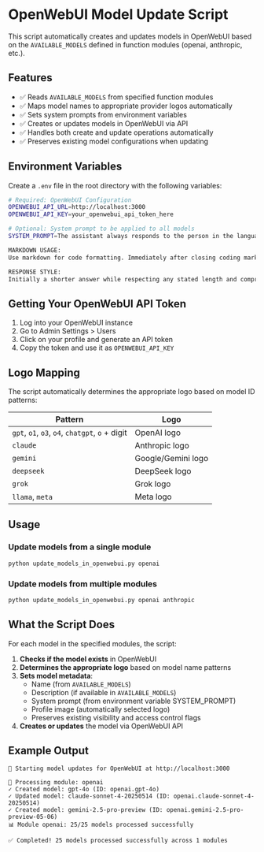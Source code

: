 # OpenWebUI Model Update Script

This script automatically creates and updates models in OpenWebUI based on the `AVAILABLE_MODELS` defined in function modules (openai, anthropic, etc.).

## Features

- ✅ Reads `AVAILABLE_MODELS` from specified function modules
- ✅ Maps model names to appropriate provider logos automatically
- ✅ Sets system prompts from environment variables
- ✅ Creates or updates models in OpenWebUI via API
- ✅ Handles both create and update operations automatically
- ✅ Preserves existing model configurations when updating

## Environment Variables

Create a `.env` file in the root directory with the following variables:

```bash
# Required: OpenWebUI Configuration
OPENWEBUI_API_URL=http://localhost:3000
OPENWEBUI_API_KEY=your_openwebui_api_token_here

# Optional: System prompt to be applied to all models
SYSTEM_PROMPT=The assistant always responds to the person in the language they use or request. If the person messages in Russian then respond in Russian, if the person messages in English then respond in English, and so on for any language.

MARKDOWN USAGE:
Use markdown for code formatting. Immediately after closing coding markdown, ask the person if they would like explanation or breakdown of the code. Avoid detailed explanation until or unless specifically requested.

RESPONSE STYLE:
Initially a shorter answer while respecting any stated length and comprehensiveness preferences. Address the specific query or task at hand, avoiding tangential information unless critical. Avoid writing lists when possible, but if the lists is needed focus on key info instead of trying to be comprehensive.
```

## Getting Your OpenWebUI API Token

1. Log into your OpenWebUI instance
2. Go to Admin Settings > Users
3. Click on your profile and generate an API token
4. Copy the token and use it as `OPENWEBUI_API_KEY`

## Logo Mapping

The script automatically determines the appropriate logo based on model ID patterns:

| Pattern | Logo |
|---------|------|
| `gpt`, `o1`, `o3`, `o4`, `chatgpt`, `o` + digit | OpenAI logo |
| `claude` | Anthropic logo |
| `gemini` | Google/Gemini logo |
| `deepseek` | DeepSeek logo |
| `grok` | Grok logo |
| `llama`, `meta` | Meta logo |

## Usage

### Update models from a single module
```bash
python update_models_in_openwebui.py openai
```

### Update models from multiple modules
```bash
python update_models_in_openwebui.py openai anthropic
```

## What the Script Does

For each model in the specified modules, the script:

1. **Checks if the model exists** in OpenWebUI
3. **Determines the appropriate logo** based on model name patterns
4. **Sets model metadata**:
   - Name (from `AVAILABLE_MODELS`)
   - Description (if available in `AVAILABLE_MODELS`)
   - System prompt (from environment variable SYSTEM_PROMPT)
   - Profile image (automatically selected logo)
   - Preserves existing visibility and access control flags
5. **Creates or updates** the model via OpenWebUI API


## Example Output

```
🚀 Starting model updates for OpenWebUI at http://localhost:3000

🔄 Processing module: openai
✓ Created model: gpt-4o (ID: openai.gpt-4o)
✓ Updated model: claude-sonnet-4-20250514 (ID: openai.claude-sonnet-4-20250514)
✓ Created model: gemini-2.5-pro-preview (ID: openai.gemini-2.5-pro-preview-05-06)
📊 Module openai: 25/25 models processed successfully

✅ Completed! 25 models processed successfully across 1 modules
```
